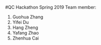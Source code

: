 #QC Hackathon Spring 2019
Team member:
1. Guohua Zhang
2. Yifei Du
3. Hang Zheng
4. Yafang Zhao
5. Zhenhua Cai

